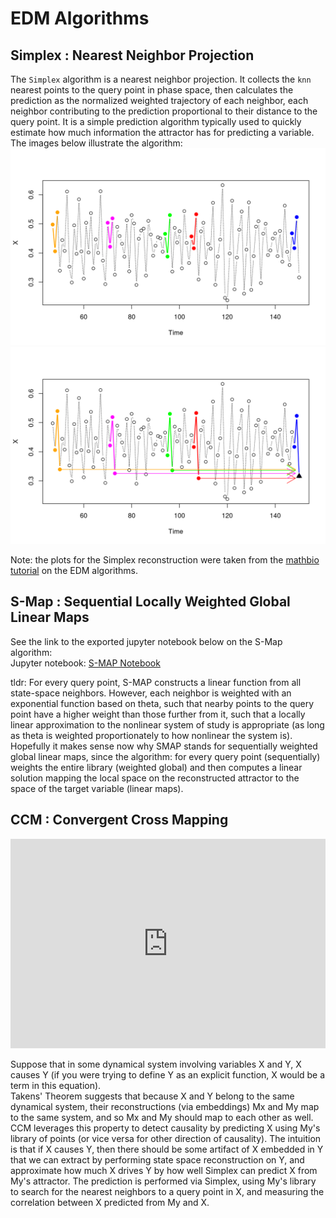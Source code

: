 # EDM Algorithms 

## Simplex : Nearest Neighbor Projection

The `Simplex` algorithm is a nearest neighbor projection. It collects the `knn` 
nearest points to the query point in phase space, then calculates the prediction 
as the normalized weighted trajectory of each neighbor, each neighbor contributing 
to the prediction proportional to their distance to the query point.
It is a simple prediction algorithm typically used to quickly estimate how much
information the attractor has for predicting a variable.  
The images below illustrate the algorithm:
![highlighted neighbors](imgs/nearest_neighbors.png)
![highlighted neighbors projection](imgs/nearest_neighbors_projected.png)

Note: the plots for the Simplex reconstruction were taken from the 
[mathbio tutorial](https://mathbio.github.io/edmTutorials/) on the EDM algorithms.

## S-Map : Sequential Locally Weighted Global Linear Maps
See the link to the exported jupyter notebook below on the S-Map algorithm:  
Jupyter notebook: [S-MAP Notebook ](https://github.com/cameronosmith/EDM_notebooks/blob/master/SMAP.ipynb)   

tldr: For every query point, S-MAP constructs a linear function from all 
state-space neighbors. However, each neighbor is weighted with an exponential 
function based on theta, such that nearby points to the query point 
have a higher weight than those further from it, such that a locally linear 
approximation to the nonlinear system of study is appropriate (as long as theta 
is weighted proportionately to how nonlinear the system is). Hopefully it makes sense now 
why SMAP stands for sequentially weighted global linear maps, since the algorithm: 
for every query point (sequentially) weights the entire library (weighted global) 
and then computes a linear solution mapping the local space on the reconstructed 
attractor to the space of the target variable (linear maps).

## CCM : Convergent Cross Mapping

<iframe width="100%" height="335" src="https://www.youtube.com/embed/NrFdIz-D2yM" 
frameborder="0" allow="autoplay; gyroscope; picture-in-picture" allowfullscreen></iframe>  
  
Suppose that in some dynamical system involving variables X and Y, X causes Y 
(if you were trying to define Y as an explicit function, X would be a term in this 
equation).  
Takens' Theorem suggests that because X and Y belong to the same dynamical system, their
reconstructions (via embeddings) Mx and My map to the same system, and so Mx and My 
should map to each other as well. CCM leverages this property to detect causality 
by predicting X using My's library of points (or vice versa for other direction of 
causality).
The intuition is that if X causes Y, then there should be some artifact of X 
embedded in Y that we can extract by performing state space reconstruction on Y, 
and approximate how much X drives Y by how well Simplex can predict X from My's 
attractor. The prediction is performed via Simplex, using My's library to search 
for the nearest neighbors to a query point in X, and measuring the correlation 
between X predicted from My and X.
